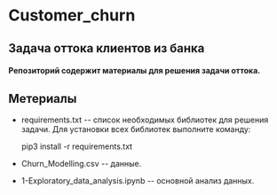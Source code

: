 # Customer_churn

## Задача оттока клиентов из банка
#### Репозиторий содержит материалы для решения задачи оттока. 

## Метериалы
* requirements.txt -- список необходимых библиотек для решения задачи. 
Для установки всех библиотек выполните команду:

  pip3 install -r requirements.txt

* Churn_Modelling.csv -- данные.
* 1-Exploratory_data_analysis.ipynb -- основной анализ данных. 
